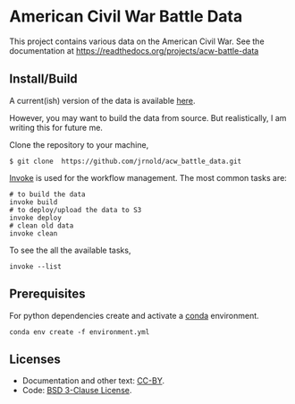 # American Civil War Battle Data

This project contains various data on the American Civil War.
See the documentation at https://readthedocs.org/projects/acw-battle-data

## Install/Build

A current(ish) version of the data is available [here](http://acw-battle-data.readthedocs.io/en/latest/).

However, you may want to build the data from source. But realistically, I am writing this for future me.

Clone the repository to your machine,
```console
$ git clone  https://github.com/jrnold/acw_battle_data.git
```
[Invoke](http://www.pyinvoke.org/) is used for the workflow management.
The most common tasks are:
```console
# to build the data
invoke build
# to deploy/upload the data to S3
invoke deploy
# clean old data
invoke clean
```

To see the all the available tasks,
```console
invoke --list
```

## Prerequisites

For python dependencies create and activate a [conda](http://conda.pydata.org/docs/using/envs.html#create-a-separate-environment) environment.

```shell
conda env create -f environment.yml
```

## Licenses

- Documentation and other text: [CC-BY](http://creativecommons.org/licenses/by/4.0/).
- Code: [BSD 3-Clause License](http://opensource.org/licenses/BSD-3-Clause).
